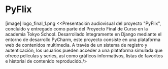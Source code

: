 # PyFlix

[image] logo_final_1.png
&lt;<Presentación audiovisual del proyecto "PyFlix", concluido y entregado como parte del Proyecto Final de Curso en la academia Tokyo School. Desarrollado íntegramente en Django mediante el entorno de desarrollo PyCharm, este proyecto consiste en una plataforma web de contenidos multimedia. A través de un sistema de registro y autenticación, los usuarios pueden acceder a una plataforma simulada que ofrece películas y series, así como gráficos informativos, listas de favoritos e historial de contenido reproducido./>

